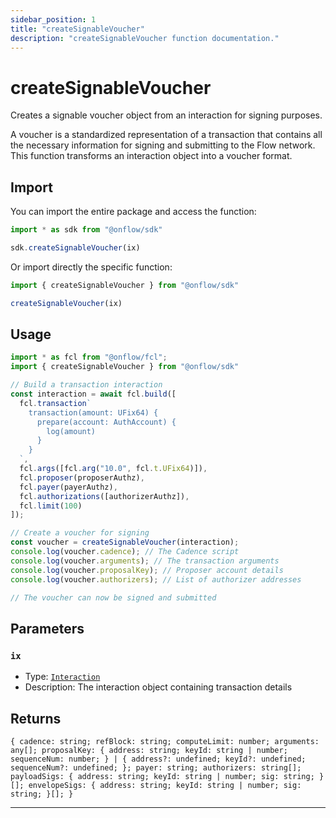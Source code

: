 ```yaml
---
sidebar_position: 1
title: "createSignableVoucher"
description: "createSignableVoucher function documentation."
---
```


<!-- THIS DOCUMENT IS AUTO-GENERATED FROM [onflow/sdk/src/resolve/voucher.ts](https://github.com/onflow/fcl-js/tree/master/packages/sdk/src/resolve/voucher.ts). DO NOT EDIT MANUALLY -->

# createSignableVoucher

Creates a signable voucher object from an interaction for signing purposes.

A voucher is a standardized representation of a transaction that contains all the necessary
information for signing and submitting to the Flow network. This function transforms an
interaction object into a voucher format.

## Import

You can import the entire package and access the function:

```typescript
import * as sdk from "@onflow/sdk"

sdk.createSignableVoucher(ix)
```

Or import directly the specific function:

```typescript
import { createSignableVoucher } from "@onflow/sdk"

createSignableVoucher(ix)
```

## Usage

```typescript
import * as fcl from "@onflow/fcl";
import { createSignableVoucher } from "@onflow/sdk"

// Build a transaction interaction
const interaction = await fcl.build([
  fcl.transaction`
    transaction(amount: UFix64) {
      prepare(account: AuthAccount) {
        log(amount)
      }
    }
  `,
  fcl.args([fcl.arg("10.0", fcl.t.UFix64)]),
  fcl.proposer(proposerAuthz),
  fcl.payer(payerAuthz),
  fcl.authorizations([authorizerAuthz]),
  fcl.limit(100)
]);

// Create a voucher for signing
const voucher = createSignableVoucher(interaction);
console.log(voucher.cadence); // The Cadence script
console.log(voucher.arguments); // The transaction arguments
console.log(voucher.proposalKey); // Proposer account details
console.log(voucher.authorizers); // List of authorizer addresses

// The voucher can now be signed and submitted
```

## Parameters

### `ix` 

- Type: [`Interaction`](../types#interaction)
- Description: The interaction object containing transaction details



## Returns

`{ cadence: string; refBlock: string; computeLimit: number; arguments: any[]; proposalKey: { address: string; keyId: string | number; sequenceNum: number; } | { address?: undefined; keyId?: undefined; sequenceNum?: undefined; }; payer: string; authorizers: string[]; payloadSigs: { address: string; keyId: string | number; sig: string; }[]; envelopeSigs: { address: string; keyId: string | number; sig: string; }[]; }`


---